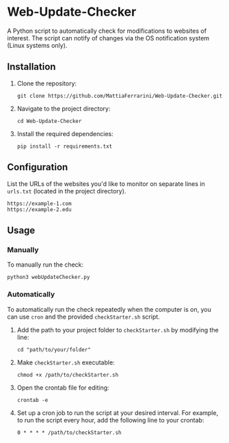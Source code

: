 # Web-Update-Checker

A Python script to automatically check for modifications to websites of interest. The script can notify of changes via the OS notification system (Linux systems only).

## Installation

1. Clone the repository:
    ```
    git clone https://github.com/MattiaFerrarini/Web-Update-Checker.git
    ```

2. Navigate to the project directory:
    ```
    cd Web-Update-Checker
    ```

3. Install the required dependencies:
    ```
    pip install -r requirements.txt
    ```

## Configuration

List the URLs of the websites you'd like to monitor on separate lines in `urls.txt` (located in the project directory).
```
https://example-1.com
https://example-2.edu
```

## Usage

### Manually
To manually run the check:
```
python3 webUpdateChecker.py
```

### Automatically
To automatically run the check repeatedly when the computer is on, you can use `cron` and the provided `checkStarter.sh` script.

1. Add the path to your project folder to `checkStarter.sh` by modifying the line:
    ```
    cd "path/to/your/folder"
    ```

2. Make `checkStarter.sh` executable:
    ```
    chmod +x /path/to/checkStarter.sh
    ```
3. Open the crontab file for editing:
    ```
    crontab -e
    ```
4. Set up a cron job to run the script at your desired interval. For example, to run the script every hour, add the following line to your crontab:
    ```
    0 * * * * /path/to/checkStarter.sh
    ```
